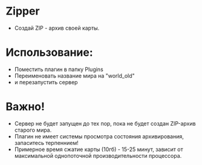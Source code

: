 # Zipper
 - Создай ZIP - архив своей карты.
# Использование:
 - Поместить плагин в папку Plugins
 - Переименовать название мира на "world_old"
 - и перезапустить сервер
# Важно!
 - Сервер не будет запущен до тех пор, пока не будет создан ZIP-архив старого мира.
 - Плагин не имеет системы просмотра состояния архивирования, запаситесь терпеннием!
 - Примерное время сжатие карты (10гб) - 15-25 минут, зависит от максимальной однопоточной производительности процессора.
